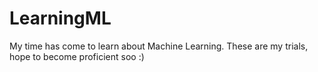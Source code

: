 # LearningML
My time has come to learn about Machine Learning. These are my trials, hope to become proficient soo :)
